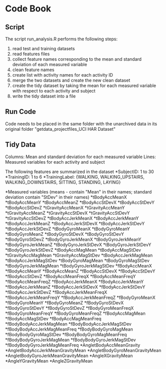 # Code Book

## Script
The script run_analysis.R performs the following steps:
1. read test and training datasets 
2. read features files
3. collect feature names corresponding to the mean and standard deviation of each measured variable
4. clean feature names
5. create list with activity names for each activity ID
6. merge the two datasets and create the new clean dataset
7. create the tidy dataset by taking the mean for each measured variable with respect to each activity and subject
8. write the tidy dataset into a file

## Run Code
Code needs to be placed in the same folder with the unarchived data in its original folder "getdata_projectfiles_UCI HAR Dataset"

## Tidy Data
Columns: Mean and standard deviation for each measured variable
Lines: Measured variables for each activity and subject

The following features are summarized in the dataset
*SubjectID: 1 to 30
*TrainingID: 1 to 6
*TrainingLabel: {WALKING, WALKING_UPSTAIRS, WALKING_DOWNSTAIRS, SITTING, STANDING, LAYING}

*Measured variables (means - contain "Mean" in their names; standard deviation contain "StDev" in their names)
	*tBodyAccMeanX
	*tBodyAccMeanY
	*tBodyAccMeanZ
	*tBodyAccStDevX
	*tBodyAccStDevY
	*tBodyAccStDevZ
	*tGravityAccMeanX
	*tGravityAccMeanY
	*tGravityAccMeanZ
	*tGravityAccStDevX
	*tGravityAccStDevY
	*tGravityAccStDevZ
	*tBodyAccJerkMeanX
	*tBodyAccJerkMeanY
	*tBodyAccJerkMeanZ
	*tBodyAccJerkStDevX
	*tBodyAccJerkStDevY
	*tBodyAccJerkStDevZ
	*tBodyGyroMeanX
	*tBodyGyroMeanY
	*tBodyGyroMeanZ
	*tBodyGyroStDevX
	*tBodyGyroStDevY
	*tBodyGyroStDevZ
	*tBodyGyroJerkMeanX
	*tBodyGyroJerkMeanY
	*tBodyGyroJerkMeanZ
	*tBodyGyroJerkStDevX
	*tBodyGyroJerkStDevY
	*tBodyGyroJerkStDevZ
	*tBodyAccMagMean
	*tBodyAccMagStDev
	*tGravityAccMagMean
	*tGravityAccMagStDev
	*tBodyAccJerkMagMean
	*tBodyAccJerkMagStDev
	*tBodyGyroMagMean
	*tBodyGyroMagStDev
	*tBodyGyroJerkMagMean
	*tBodyGyroJerkMagStDev
	*fBodyAccMeanX
	*fBodyAccMeanY
	*fBodyAccMeanZ
	*fBodyAccStDevX
	*fBodyAccStDevY
	*fBodyAccStDevZ
	*fBodyAccMeanFreqX
	*fBodyAccMeanFreqY
	*fBodyAccMeanFreqZ
	*fBodyAccJerkMeanX
	*fBodyAccJerkMeanY
	*fBodyAccJerkMeanZ
	*fBodyAccJerkStDevX
	*fBodyAccJerkStDevY
	*fBodyAccJerkStDevZ
	*fBodyAccJerkMeanFreqX
	*fBodyAccJerkMeanFreqY
	*fBodyAccJerkMeanFreqZ
	*fBodyGyroMeanX
	*fBodyGyroMeanY
	*fBodyGyroMeanZ
	*fBodyGyroStDevX
	*fBodyGyroStDevY
	*fBodyGyroStDevZ
	*fBodyGyroMeanFreqX
	*fBodyGyroMeanFreqY
	*fBodyGyroMeanFreqZ
	*fBodyAccMagMean
	*fBodyAccMagStDev
	*fBodyAccMagMeanFreq
	*fBodyBodyAccJerkMagMean
	*fBodyBodyAccJerkMagStDev
	*fBodyBodyAccJerkMagMeanFreq
	*fBodyBodyGyroMagMean
	*fBodyBodyGyroMagStDev
	*fBodyBodyGyroMagMeanFreq
	*fBodyBodyGyroJerkMagMean
	*fBodyBodyGyroJerkMagStDev
	*fBodyBodyGyroJerkMagMeanFreq
	*AngletBodyAccMeanGravity
	*AngletBodyAccJerkMeanGravityMean
	*AngletBodyGyroMeanGravityMean
	*AngletBodyGyroJerkMeanGravityMean
	*AngleXGravityMean
	*AngleYGravityMean
	*AngleZGravityMean
